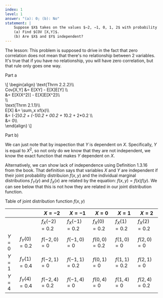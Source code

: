```yaml
---
index: 1
level: 1
answer: "(a): 0; (b): No"
statement: |
    Suppose $X$ takes on the values $−2, −1, 0, 1, 2$ with probability $1/5$ each, and let $Y=X^2 $.  
    (a) Find $COV [X,Y]$.   
    (b) Are $X$ and $Y$ independent?
---
```


The lesson: This problem is supposed to drive in the fact that zero correlation does not mean that there's no relationship between 2 variables. It's true that if you have no relationship, you will have zero correlation, but that rule only goes one way.

Part a

\\[
    \begin{align}
    \text{Thrm 2.2.2}\\\\\
    Cov[X,Y] &= E[XY] - E[X]E[Y] \\\\\
    &= E[X(X^2)] - E[X]E[X^2]\\\\\
    \\\\\
    \text{Thrm 2.1.1}\\\\\
    E[X] &= \sum_x xf(x)\\\\\
         &= (-2)*0.2 + (-1)*0.2 + 0*0.2 + 1*0.2 + 2*0.2 \\\\\
         &= 0\\\\\
    \end{align}
\\]


Part b)

We can just note that by inspection that $Y$ is dependent on $X$. Specifically, $Y$ is equal to $X^2$, so not only do we know that they are not independent, we know the exact function that makes $Y$ dependent on $X$. 

Alternatively, we can show lack of independence using Definition 1.3.16 from the book. That definition says that variables $X$ and $Y$ are independent if their joint probability distribuion $f(x,y)$ and the individual marginal distributions $f_Y(y)$ and $f_X(x)$ are related by the equation: $f(x,y) = f(x)f(y)$. We can see below that this is not how they are related in our joint distribution function.

Table of joint distribution function $f(x,y)$

|     |            |$X = -2$     |$X=-1$       |$X = 0$      | $X=1$      | $X=2$      |
|-----|------------|-------------|-------------|-------------|------------|------------|
|     |            |$f_X(-2)=0.2$|$f_X(-1)=0.2$|$f_X(0)=0.2$ |$f_X(1)=0.2$|$f_X(2)=0.2$|
|$Y=0$|$f_Y(0)=0.2$|$f(-2,0)=0$  |$f(-1,0)=0$  | $f(0,0)=0.2$|$f(1,0)=0$  |$f(2,0)=0$  | 
|$Y=1$|$f_Y(1)=0.4$|$f(-2,1)=0$  |$f(-1,1)=0.2$| $f(0,1)=0$  |$f(1,1)=0.2$|$f(2,1)=0$  | 
|$Y=4$|$f_Y(4)=0.4$|$f(-2,4)=0.2$|$f(-1,4)=0$  | $f(0,4)=0$  |$f(1,4)=0$  |$f(2,4)=0.2$| 
